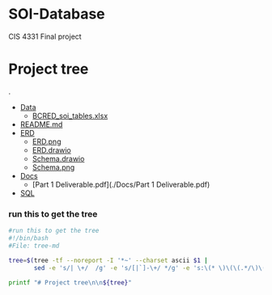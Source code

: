 # SOI-Database
CIS 4331 Final project


# Project tree

.
 * [Data](./Data)
   * [BCRED_soi_tables.xlsx](./Data/BCRED_soi_tables.xlsx)
 * [README.md](./README.md)
 * [ERD](./ERD)
   * [ERD.png](./ERD/ERD.png)
   * [ERD.drawio](./ERD/ERD.drawio)
   * [Schema.drawio](./ERD/Schema.drawio)
   * [Schema.png](./ERD/Schema.png)
 * [Docs](./Docs)
   * [Part 1 Deliverable.pdf](./Docs/Part 1 Deliverable.pdf)
 * [SQL](./SQL)


### run this to get the tree
```bash
#run this to get the tree
#!/bin/bash
#File: tree-md

tree=$(tree -tf --noreport -I '*~' --charset ascii $1 |
       sed -e 's/| \+/  /g' -e 's/[|`]-\+/ */g' -e 's:\(* \)\(\(.*/\)\([^/]\+\)\):\1[\4](\2):g')

printf "# Project tree\n\n${tree}"
```